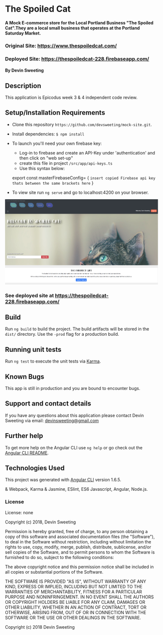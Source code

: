 # The Spoiled Cat

#### A Mock E-commerce store for the Local Portland Business "The Spoiled Cat".They are a local small business that operates at the Portland Saturday Market.

### Original Site: https://www.thespoiledcat.com/
### Deployed Site: https://thespoiledcat-228.firebaseapp.com/

#### By Devin Sweeting

## Description

This application is Epicodus week 3 & 4 independent code review.

## Setup/Installation Requirements

* Clone this repository `https://github.com/devsweeting/mock-site.git`.
* Install dependencies: `$ npm install`
* To launch you'll need your own firebase key:
  * Log-in to firebase and create an API-Key under 'authentication' and then click on "web set-up"
  * create this file in project `/src/app/api-keys.ts`
  * Use this syntax below:

   export const masterFirebaseConfig= { `insert copied Firebase api key thats between the same brackets here` }

* To view site run `ng serve` and go to localhost:4200 on your browser.



![mock-site](src/assets/images/live-screenshot.png)
### See deployed site at https://thespoiledcat-228.firebaseapp.com/


## Build

Run `ng build` to build the project. The build artifacts will be stored in the `dist/` directory. Use the `-prod` flag for a production build.

## Running unit tests

Run `ng test` to execute the unit tests via [Karma](https://karma-runner.github.io).


## Known Bugs

This app is still in production and you are bound to encounter bugs.

## Support and contact details

If you have any questions about this application please contact Devin Sweeting via email: devinsweeting@gmail.com

## Further help

To get more help on the Angular CLI use `ng help` or go check out the [Angular CLI README](https://github.com/angular/angular-cli/blob/master/README.md).

## Technologies Used

This project was generated with [Angular CLI](https://github.com/angular/angular-cli) version 1.6.5.

& Webpack, Karma & Jasmine, ESlint, ES6 Javascript, Angular, Node.js.

### License

License: none

Copyright (c) 2018, Devin Sweeting

Permission is hereby granted, free of charge, to any person obtaining a copy of this software and associated documentation files (the "Software"), to deal in the Software without restriction, including without limitation the rights to use, copy, modify, merge, publish, distribute, sublicense, and/or sell copies of the Software, and to permit persons to whom the Software is furnished to do so, subject to the following conditions:

The above copyright notice and this permission notice shall be included in all copies or substantial portions of the Software.

THE SOFTWARE IS PROVIDED "AS IS", WITHOUT WARRANTY OF ANY KIND, EXPRESS OR IMPLIED, INCLUDING BUT NOT LIMITED TO THE WARRANTIES OF MERCHANTABILITY, FITNESS FOR A PARTICULAR PURPOSE AND NONINFRINGEMENT. IN NO EVENT SHALL THE AUTHORS OR COPYRIGHT HOLDERS BE LIABLE FOR ANY CLAIM, DAMAGES OR OTHER LIABILITY, WHETHER IN AN ACTION OF CONTRACT, TORT OR OTHERWISE, ARISING FROM, OUT OF OR IN CONNECTION WITH THE SOFTWARE OR THE USE OR OTHER DEALINGS IN THE SOFTWARE.

Copyright (c) 2018 Devin Sweeting
